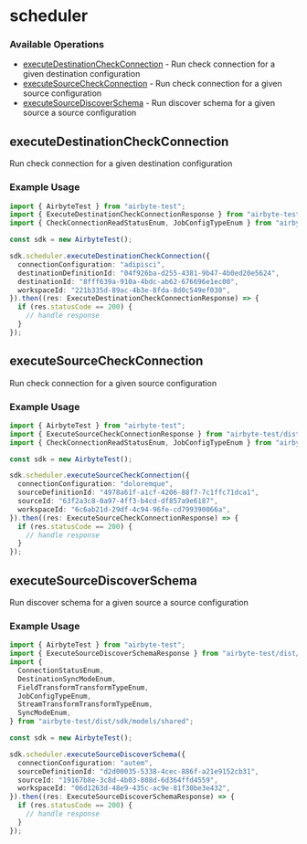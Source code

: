 # scheduler

### Available Operations

* [executeDestinationCheckConnection](#executedestinationcheckconnection) - Run check connection for a given destination configuration
* [executeSourceCheckConnection](#executesourcecheckconnection) - Run check connection for a given source configuration
* [executeSourceDiscoverSchema](#executesourcediscoverschema) - Run discover schema for a given source a source configuration

## executeDestinationCheckConnection

Run check connection for a given destination configuration

### Example Usage

```typescript
import { AirbyteTest } from "airbyte-test";
import { ExecuteDestinationCheckConnectionResponse } from "airbyte-test/dist/sdk/models/operations";
import { CheckConnectionReadStatusEnum, JobConfigTypeEnum } from "airbyte-test/dist/sdk/models/shared";

const sdk = new AirbyteTest();

sdk.scheduler.executeDestinationCheckConnection({
  connectionConfiguration: "adipisci",
  destinationDefinitionId: "04f926ba-d255-4381-9b47-4b0ed20e5624",
  destinationId: "8fff639a-910a-4bdc-ab62-676696e1ec00",
  workspaceId: "221b335d-89ac-4b3e-8fda-8d0c549ef030",
}).then((res: ExecuteDestinationCheckConnectionResponse) => {
  if (res.statusCode == 200) {
    // handle response
  }
});
```

## executeSourceCheckConnection

Run check connection for a given source configuration

### Example Usage

```typescript
import { AirbyteTest } from "airbyte-test";
import { ExecuteSourceCheckConnectionResponse } from "airbyte-test/dist/sdk/models/operations";
import { CheckConnectionReadStatusEnum, JobConfigTypeEnum } from "airbyte-test/dist/sdk/models/shared";

const sdk = new AirbyteTest();

sdk.scheduler.executeSourceCheckConnection({
  connectionConfiguration: "doloremque",
  sourceDefinitionId: "4978a61f-a1cf-4206-88f7-7c1ffc71dca1",
  sourceId: "63f2a3c8-0a97-4ff3-b4cd-df857a9e6187",
  workspaceId: "6c6ab21d-29df-4c94-96fe-cd799390066a",
}).then((res: ExecuteSourceCheckConnectionResponse) => {
  if (res.statusCode == 200) {
    // handle response
  }
});
```

## executeSourceDiscoverSchema

Run discover schema for a given source a source configuration

### Example Usage

```typescript
import { AirbyteTest } from "airbyte-test";
import { ExecuteSourceDiscoverSchemaResponse } from "airbyte-test/dist/sdk/models/operations";
import {
  ConnectionStatusEnum,
  DestinationSyncModeEnum,
  FieldTransformTransformTypeEnum,
  JobConfigTypeEnum,
  StreamTransformTransformTypeEnum,
  SyncModeEnum,
} from "airbyte-test/dist/sdk/models/shared";

const sdk = new AirbyteTest();

sdk.scheduler.executeSourceDiscoverSchema({
  connectionConfiguration: "autem",
  sourceDefinitionId: "d2d00035-5338-4cec-886f-a21e9152cb31",
  sourceId: "19167b8e-3c8d-4b03-808d-6d364ffd4559",
  workspaceId: "06d1263d-48e9-435c-ac9e-81f30be3e432",
}).then((res: ExecuteSourceDiscoverSchemaResponse) => {
  if (res.statusCode == 200) {
    // handle response
  }
});
```
